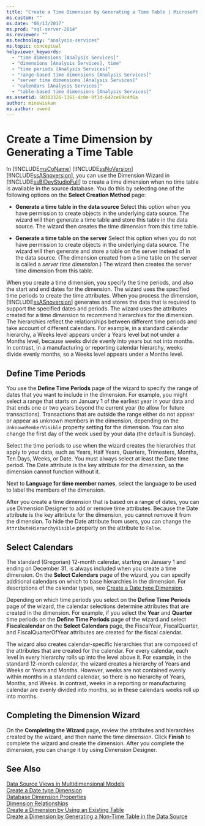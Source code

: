 ```yaml
---
title: "Create a Time Dimension by Generating a Time Table | Microsoft Docs"
ms.custom: ""
ms.date: "06/13/2017"
ms.prod: "sql-server-2014"
ms.reviewer: ""
ms.technology: "analysis-services"
ms.topic: conceptual
helpviewer_keywords: 
  - "time dimensions [Analysis Services]"
  - "dimensions [Analysis Services], time"
  - "time periods [Analysis Services]"
  - "range-based time dimensions [Analysis Services]"
  - "server time dimensions [Analysis Services]"
  - "calendars [Analysis Services]"
  - "table-based time dimensions [Analysis Services]"
ms.assetid: 58303326-1361-4c0e-9f3d-642ce69c4f6a
author: minewiskan
ms.author: owend
---
```

# Create a Time Dimension by Generating a Time Table
  In [!INCLUDE[msCoName](../../includes/msconame-md.md)] [!INCLUDE[ssNoVersion](../../includes/ssnoversion-md.md)] [!INCLUDE[ssASnoversion](../../includes/ssasnoversion-md.md)], you can use the Dimension Wizard in [!INCLUDE[ssBIDevStudioFull](../../includes/ssbidevstudiofull-md.md)] to create a time dimension when no time table is available in the source database. You do this by selecting one of the following options on the **Select Creation Method** page:  
  
-   **Generate a time table in the data source** Select this option when you have permission to create objects in the underlying data source. The wizard will then generate a time table and store this table in the data source. The wizard then creates the time dimension from this time table.  
  
-   **Generate a time table on the server** Select this option when you do not have permission to create objects in the underlying data source. The wizard will then generate and store a table on the server instead of in the data source. (The dimension created from a time table on the server is called a *server time dimension*.) The wizard then creates the server time dimension from this table.  
  
 When you create a time dimension, you specify the time periods, and also the start and end dates for the dimension. The wizard uses the specified time periods to create the time attributes. When you process the dimension, [!INCLUDE[ssASnoversion](../../includes/ssasnoversion-md.md)] generates and stores the data that is required to support the specified dates and periods. The wizard uses the attributes created for a time dimension to recommend hierarchies for the dimension. The hierarchies reflect the relationships between different time periods and take account of different calendars. For example, in a standard calendar hierarchy, a Weeks level appears under a Years level but not under a Months level, because weeks divide evenly into years but not into months. In contrast, in a manufacturing or reporting calendar hierarchy, weeks divide evenly months, so a Weeks level appears under a Months level.  
  
## Define Time Periods  
 You use the **Define Time Periods** page of the wizard to specify the range of dates that you want to include in the dimension. For example, you might select a range that starts on January 1 of the earliest year in your data and that ends one or two years beyond the current year (to allow for future transactions). Transactions that are outside the range either do not appear or appear as unknown members in the dimension, depending on the `UnknownMemberVisible` property setting for the dimension. You can also change the first day of the week used by your data (the default is Sunday).  
  
 Select the time periods to use when the wizard creates the hierarchies that apply to your data, such as Years, Half Years, Quarters, Trimesters, Months, Ten Days, Weeks, or Date. You must always select at least the Date time period. The Date attribute is the key attribute for the dimension, so the dimension cannot function without it.  
  
 Next to **Language for time member names**, select the language to be used to label the members of the dimension.  
  
 After you create a time dimension that is based on a range of dates, you can use Dimension Designer to add or remove time attributes. Because the Date attribute is the key attribute for the dimension, you cannot remove it from the dimension. To hide the Date attribute from users, you can change the `AttributeHierarchyVisible` property on the attribute to `False`.  
  
## Select Calendars  
 The standard (Gregorian) 12-month calendar, starting on January 1 and ending on December 31, is always included when you create a time dimension. On the **Select Calendars** page of the wizard, you can specify additional calendars on which to base hierarchies in the dimension. For descriptions of the calendar types, see [Create a Date type Dimension](database-dimensions-create-a-date-type-dimension.md).  
  
 Depending on which time periods you select on the **Define Time Periods** page of the wizard, the calendar selections determine attributes that are created in the dimension. For example, if you select the **Year** and **Quarter** time periods on the **Define Time Periods** page of the wizard and select **Fiscalcalendar** on the **Select Calendars** page, the FiscalYear, FiscalQuarter, and FiscalQuarterOfYear attributes are created for the fiscal calendar.  
  
 The wizard also creates calendar-specific hierarchies that are composed of the attributes that are created for the calendar. For every calendar, each level in every hierarchy rolls up into the level above it. For example, in the standard 12-month calendar, the wizard creates a hierarchy of Years and Weeks or Years and Months. However, weeks are not contained evenly within months in a standard calendar, so there is no hierarchy of Years, Months, and Weeks. In contrast, weeks in a reporting or manufacturing calendar are evenly divided into months, so in these calendars weeks roll up into months.  
  
## Completing the Dimension Wizard  
 On the **Completing the Wizard** page, review the attributes and hierarchies created by the wizard, and then name the time dimension. Click **Finish** to complete the wizard and create the dimension. After you complete the dimension, you can change it by using Dimension Designer.  
  
## See Also  
 [Data Source Views in Multidimensional Models](data-source-views-in-multidimensional-models.md)   
 [Create a Date type Dimension](database-dimensions-create-a-date-type-dimension.md)   
 [Database Dimension Properties](../multidimensional-models-olap-logical-dimension-objects/database-dimension-properties.md)   
 [Dimension Relationships](../multidimensional-models-olap-logical-cube-objects/dimension-relationships.md)   
 [Create a Dimension by Using an Existing Table](create-a-dimension-by-using-an-existing-table.md)   
 [Create a Dimension by Generating a Non-Time Table in the Data Source](create-a-dimension-by-generating-a-non-time-table-in-the-data-source.md)  
  
  

